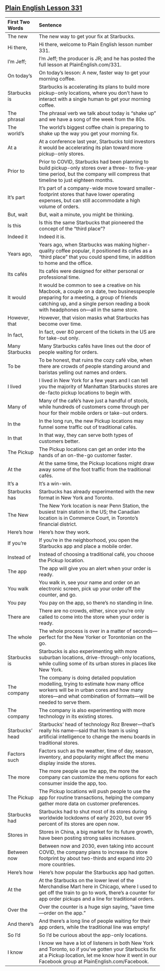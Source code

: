## [Plain English Lesson 331](https://PlainEnglish.com/331/) 
 
|First Two Words |Sentence                                                                                                                                                                                                                          | 
|:---------------|:---------------------------------------------------------------------------------------------------------------------------------------------------------------------------------------------------------------------------------| 
|The new         |The new way to get your fix at Starbucks.                                                                                                                                                                                         | 
|Hi there,       |Hi there, welcome to Plain English lesson number 331.                                                                                                                                                                             | 
|I’m Jeff;       |I’m Jeff; the producer is JR; and he has posted the full lesson at PlainEnglish.com/331.                                                                                                                                          | 
|On today’s      |On today’s lesson: A new, faster way to get your morning coffee.                                                                                                                                                                  | 
|Starbucks is    |Starbucks is accelerating its plans to build more pickup-only locations, where you don’t have to interact with a single human to get your morning coffee.                                                                         | 
|The phrasal     |The phrasal verb we talk about today is “shake up” and we have a song of the week from the 80s.                                                                                                                                   | 
|The world’s     |The world’s biggest coffee chain is preparing to shake up the way you get your morning fix.                                                                                                                                       | 
|At a            |At a conference last year, Starbucks told investors it would be accelerating its plan toward more pickup-only stores.                                                                                                             | 
|Prior to        |Prior to COVID, Starbucks had been planning to build pickup-only stores over a three- to five-year time period, but the company will compress that timeline to just eighteen months.                                              | 
|It’s part       |It’s part of a company-wide move toward smaller-footprint stores that have lower operating expenses, but can still accommodate a high volume of orders.                                                                           | 
|But, wait       |But, wait a minute, you might be thinking.                                                                                                                                                                                        | 
|Is this         |Is this the same Starbucks that pioneered the concept of the “third place”?                                                                                                                                                       | 
|Indeed it       |Indeed it is.                                                                                                                                                                                                                     | 
|Years ago,      |Years ago, when Starbucks was making higher-quality coffee popular, it positioned its cafes as a “third place” that you could spend time, in addition to home and the office.                                                     | 
|Its cafés       |Its cafés were designed for either personal or professional time.                                                                                                                                                                 | 
|It would        |It would be common to see a creative on his Macbook, a couple on a date, two businesspeople preparing for a meeting, a group of friends catching up, and a single person reading a book with headphones on—all in the same store. | 
|However, that   |However, that vision masks what Starbucks has become over time.                                                                                                                                                                   | 
|In fact,        |In fact, over 80 percent of the tickets in the US are for take-out only.                                                                                                                                                          | 
|Many Starbucks  |Many Starbucks cafés have lines out the door of people waiting for orders.                                                                                                                                                        | 
|To be           |To be honest, that ruins the cozy café vibe, when there are crowds of people standing around and baristas yelling out names and orders.                                                                                           | 
|I lived         |I lived in New York for a few years and I can tell you the majority of Manhattan Starbucks stores are de-facto pickup locations to begin with.                                                                                    | 
|Many of         |Many of the café’s have just a handful of stools, while hundreds of customers come through per hour for their mobile orders or take-out orders.                                                                                   | 
|In the          |In the long run, the new Pickup locations may funnel some traffic out of traditional cafés.                                                                                                                                       | 
|In that         |In that way, they can serve both types of customers better.                                                                                                                                                                       | 
|The Pickup      |The Pickup locations can get an order into the hands of an on-the-go customer faster.                                                                                                                                             | 
|At the          |At the same time, the Pickup locations might draw away some of the foot traffic from the traditional cafés.                                                                                                                       | 
|It’s a          |It’s a win-win.                                                                                                                                                                                                                   | 
|Starbucks has   |Starbucks has already experimented with the new format in New York and Toronto.                                                                                                                                                   | 
|The New         |The New York location is near Penn Station, the busiest train station in the US; the Canadian location is in Commerce Court, in Toronto’s financial district.                                                                     | 
|Here’s how      |Here’s how they work.                                                                                                                                                                                                             | 
|If you’re       |If you’re in the neighborhood, you open the Starbucks app and place a mobile order.                                                                                                                                               | 
|Instead of      |Instead of choosing a traditional café, you choose the Pickup location.                                                                                                                                                           | 
|The app         |The app will give you an alert when your order is ready.                                                                                                                                                                          | 
|You walk        |You walk in, see your name and order on an electronic screen, pick up your order off the counter, and go.                                                                                                                         | 
|You pay         |You pay on the app, so there’s no standing in line.                                                                                                                                                                               | 
|There are       |There are no crowds, either, since you’re only called to come into the store when your order is ready.                                                                                                                            | 
|The whole       |The whole process is over in a matter of seconds—perfect for the New Yorker or Torontonian on the go.                                                                                                                             | 
|Starbucks is    |Starbucks is also experimenting with more suburban locations, drive-through-only locations, while culling some of its urban stores in places like New York.                                                                       | 
|The company     |The company is doing detailed population modelling, trying to estimate how many office workers will be in urban cores and how many stores—and what combination of formats—will be needed to serve them.                           | 
|The company     |The company is also experimenting with more technology in its existing stores.                                                                                                                                                    | 
|Starbucks’ head |Starbucks’ head of technology Roz Brewer—that’s really his name—said that his team is using artificial intelligence to change the menu boards in traditional stores.                                                              | 
|Factors such    |Factors such as the weather, time of day, season, inventory, and popularity might affect the menu display inside the stores.                                                                                                      | 
|The more        |The more people use the app, the more the company can customize the menu options for each consumer inside the app, too.                                                                                                           | 
|The Pickup      |The Pickup locations will push people to use the app for routine transactions, helping the company gather more data on customer preferences.                                                                                      | 
|Starbucks had   |Starbucks had to shut most of its stores during worldwide lockdowns of early 2020, but over 95 percent of its stores are open now.                                                                                                | 
|Stores in       |Stores in China, a big market for its future growth, have been posting strong sales increases.                                                                                                                                    | 
|Between now     |Between now and 2030, even taking into account COVID, the company plans to increase its store footprint by about two-thirds and expand into 20 more countries.                                                                    | 
|Here’s how      |Here’s how popular the Starbucks app had gotten.                                                                                                                                                                                  | 
|At the          |At the Starbucks on the lower level of the Merchandise Mart here in Chicago, where I used to get off the train to go to work, there’s a counter for app order pickups and a line for traditional orders.                          | 
|Over the        |Over the counter is a huge sign saying, “save time—order on the app.”                                                                                                                                                             | 
|And there’s     |And there’s a long line of people waiting for their app orders, while the traditional line was empty!                                                                                                                             | 
|So I’d          |So I’d be curious about the app-only locations.                                                                                                                                                                                   | 
|I know          |I know we have a lot of listeners in both New York and Toronto, so if you’ve gotten your Starbucks fix at a Pickup location, let me know how it went in our Facebook group at PlainEnglish.com/Facebook.                          |
